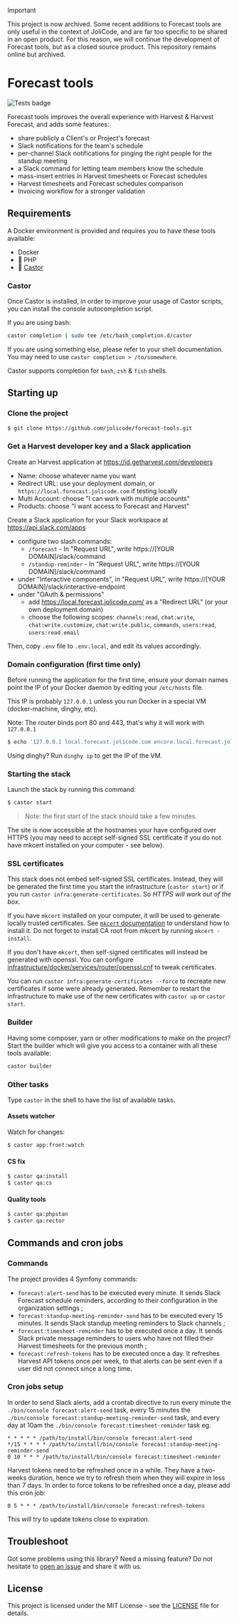 > [!IMPORTANT]
> This project is now archived. Some recent additions to Forecast tools are only useful in the context of JoliCode, and are far too specific to be shared in an open product.
> For this reason, we will continue the development of Forecast tools, but as a closed source product. This repository remains online but archived.

# Forecast tools

![Tests badge](https://github.com/jolicode/forecast-tools/actions/workflows/tests.yml/badge.svg)

Forecast tools improves the overall experience with Harvest & Harvest Forecast, and adds some features:

 * share publicly a Client's or Project's forecast
 * Slack notifications for the team's schedule
 * per-channel Slack notifications for pinging the right people for the standup meeting
 * a Slack command for letting team members know the schedule
 * mass-insert entries in Harvest timesheets or Forecast schedules
 * Harvest timesheets and Forecast schedules comparison
 * Invoicing workflow for a stronger validation

## Requirements

A Docker environment is provided and requires you to have these tools available:

 * Docker
 * 🐘 PHP
 * 🦫 [Castor](https://github.com/jolicode/castor#installation)

### Castor

Once Castor is installed, in order to improve your usage of Castor scripts, you
can install the console autocompletion script.

If you are using bash:

```bash
castor completion | sudo tee /etc/bash_completion.d/castor
```

If you are using something else, please refer to your shell documentation. You
may need to use `castor completion > /to/somewhere`.

Castor supports completion for `bash`, `zsh` & `fish` shells.

## Starting up

### Clone the project

```sh
$ git clone https://github.com/jolicode/forecast-tools.git
```

### Get a Harvest developer key and a Slack application

Create an Harvest application at https://id.getharvest.com/developers
  * Name: choose whatever name you want
  * Redirect URL: use your deployment domain, or `https://local.forecast.jolicode.com` if testing locally
  * Multi Account: choose "I can work with multiple accounts"
  * Products: choose "I want access to Forecast and Harvest"

Create a Slack application for your Slack workspace at https://api.slack.com/apps
  * configure two slash commands:
    * `/forecast` - In "Request URL", write https://[YOUR DOMAIN]/slack/command
    * `/standup-reminder` - In "Request URL", write https://[YOUR DOMAIN]/slack/command
  * under "Interactive components", in "Request URL", write https://[YOUR DOMAIN]/slack/interactive-endpoint
  * under "OAuth & permissions"
    * add https://local.forecast.jolicode.com/ as a "Redirect URL" (or your own deployment domain)
    * choose the following scopes: `channels:read`, `chat:write`, `chat:write.customize`, `chat:write.public`, `commands`, `users:read`, `users:read.email`

Then, copy `.env` file to `.env.local`, and edit its values accordingly.

### Domain configuration (first time only)

Before running the application for the first time, ensure your domain names
point the IP of your Docker daemon by editing your `/etc/hosts` file.

This IP is probably `127.0.0.1` unless you run Docker in a special VM (docker-machine, dinghy, etc).

Note: The router binds port 80 and 443, that's why it will work with `127.0.0.1`

```sh
$ echo '127.0.0.1 local.forecast.jolicode.com encore.local.forecast.jolicode.com' | sudo tee -a /etc/hosts
```

Using dinghy? Run `dinghy ip` to get the IP of the VM.

### Starting the stack

Launch the stack by running this command:

```sh
$ castor start
```

> Note: the first start of the stack should take a few minutes.

The site is now accessible at the hostnames your have configured over HTTPS
(you may need to accept self-signed SSL certificate if you do not have mkcert
installed on your computer - see below).

### SSL certificates

This stack does not embed self-signed SSL certificates. Instead, they will be
generated the first time you start the infrastructure (`castor start`) or if you
run `castor infra:generate-certificates`. So *HTTPS will work out of the box*.

If you have `mkcert` installed on your computer, it will be used to generate
locally trusted certificates. See [`mkcert` documentation](https://github.com/FiloSottile/mkcert#installation)
to understand how to install it. Do not forget to install CA root from mkcert
by running `mkcert -install`.

If you don't have `mkcert`, then self-signed certificates will instead be
generated with openssl. You can configure [infrastructure/docker/services/router/openssl.cnf](infrastructure/docker/services/router/openssl.cnf)
to tweak certificates.

You can run `castor infra:generate-certificates --force` to recreate new certificates
if some were already generated. Remember to restart the infrastructure to make
use of the new certificates with `castor up` or `castor start`.

### Builder

Having some composer, yarn or other modifications to make on the project?
Start the builder which will give you access to a container with all these
tools available:

```bash
castor builder
```

### Other tasks

Type `castor` in the shell to have the list of available tasks.

#### Assets watcher

Watch for changes:

```sh
$ castor app:front:watch
```

#### CS fix

```sh
$ castor qa:install
$ castor qa:cs
```

#### Quality tools

```bash
$ castor qa:phpstan
$ castor qa:rector
```

## Commands and cron jobs

### Commands

The project provides 4 Symfony commands:

 * `forecast:alert-send` has to be executed every minute. It sends Slack Forecast schedule reminders, according to their configuration in the organization settings ;
 * `forecast:standup-meeting-reminder-send` has to be executed every 15 minutes. It sends Slack standup meeting reminders to Slack channels ;
 * `forecast:timesheet-reminder` has to be executed once a day. It sends Slack private message reminders to users who have not filled their Harvest timesheets for the previous month ;
 * `forecast:refresh-tokens` has to be executed once a day. It refreshes Harvest API tokens once per week, to that alerts can be sent even if a user did not connect since a long time.

### Cron jobs setup

In order to send Slack alerts, add a crontab directive to run every minute the `./bin/console forecast:alert-send` task, every 15 minutes the `./bin/console forecast:standup-meeting-reminder-send` task, and every day at 10am the `./bin/console forecast:timesheet-reminder` task eg.

```
* * * * * /path/to/install/bin/console forecast:alert-send
*/15 * * * * /path/to/install/bin/console forecast:standup-meeting-reminder-send
0 10 * * * /path/to/install/bin/console forecast:timesheet-reminder
```

Harvest tokens need to be refreshed once in a while. They have a two-weeks duration, hence we try to refresh them when they will expire in less than 7 days. In order to force tokens to be refreshed once a day, please add this cron job:

```
0 5 * * * /path/to/install/bin/console forecast:refresh-tokens
```

This will try to update tokens close to expiration.

## Troubleshoot

Got some problems using this library? Need a missing feature?
Do not hesitate to [open an issue](https://github.com/jolicode/forecast-tools/issues)
and share it with us.

## License

This project is licensed under the MIT License - see the [LICENSE](LICENSE.md)
file for details.
